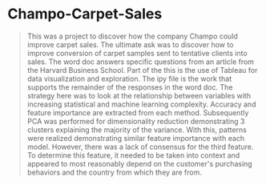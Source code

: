 # Champo-Carpet-Sales

>This was a project to discover how the company Champo could improve carpet sales. The ultimate ask was to discover how to improve conversion of carpet samples sent to tentative clients into sales. The word doc answers specific questions from an article from the Harvard Business School. Part of the this is the use of Tableau for data visualization and exploration. The ipy file is the work that supports the remainder of the responses in the word doc. The strategy here was to look at the relationship between variables with increasing statistical and machine learning complexity. Accuracy and feature importance are extracted from each method. Subsequently PCA was performed for dimensionality reduction demonstrating 3 clusters explaining the majority of the variance. With this, patterns were realized demonstrating similar feature importance with each model. However, there was a lack of consensus for the third feature. To determine this feature, it needed to be taken into context and appeared to most reasonably depend on the customer's purchasing behaviors and the country from which they are from.
